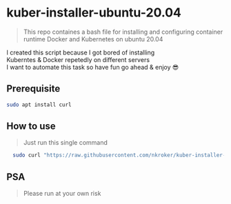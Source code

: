 # kuber-installer-ubuntu-20.04
> This repo containes a bash file for installing  and configuring container runtime Docker and Kubernetes on ubuntu 20.04

I created this script because I got bored of installing <br> Kuberntes & Docker repetedly on different servers <br> I want to automate this task so have fun go ahead & enjoy 😎

## Prerequisite
```bash
sudo apt install curl
```
## How to use
 > Just run this single command

```bash
  sudo curl "https://raw.githubusercontent.com/nkroker/kuber-installer-ubuntu-20.04/master/installer.sh" | bash
```

## PSA
> Please run at your own risk
